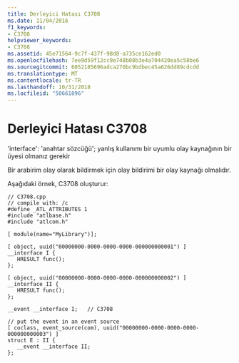 ```yaml
---
title: Derleyici Hatası C3708
ms.date: 11/04/2016
f1_keywords:
- C3708
helpviewer_keywords:
- C3708
ms.assetid: 45e71564-9c7f-437f-98d8-a735ce162ed0
ms.openlocfilehash: 7ee9d59f12cc9e748b08b3e4a704420ea5c58be6
ms.sourcegitcommit: 6052185696adca270bc9bdbec45a626dd89cdcdd
ms.translationtype: MT
ms.contentlocale: tr-TR
ms.lasthandoff: 10/31/2018
ms.locfileid: "50661896"
---
```

# <a name="compiler-error-c3708"></a>Derleyici Hatası C3708

'interface': 'anahtar sözcüğü'; yanlış kullanımı bir uyumlu olay kaynağının bir üyesi olmanız gerekir

Bir arabirim olay olarak bildirmek için olay bildirimi bir olay kaynağı olmalıdır.

Aşağıdaki örnek, C3708 oluşturur:

```
// C3708.cpp
// compile with: /c
#define _ATL_ATTRIBUTES 1
#include "atlbase.h"
#include "atlcom.h"

[ module(name="MyLibrary")];

[ object, uuid("00000000-0000-0000-0000-000000000001") ]
__interface I {
   HRESULT func();
};

[ object, uuid("00000000-0000-0000-0000-000000000002") ]
__interface II {
   HRESULT func();
};

__event __interface I;   // C3708

// put the event in an event source
[ coclass, event_source(com), uuid("00000000-0000-0000-0000-000000000003") ]
struct E : II {
   __event __interface II;
};
```